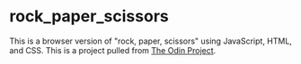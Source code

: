 # rock_paper_scissors
This is a browser version of "rock, paper, scissors" using JavaScript, HTML, and CSS.  This is a project pulled from <a href="https://www.theodinproject.com/">The Odin Project</a>.
